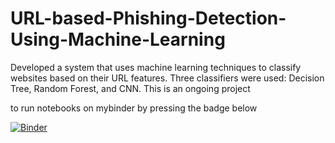 # URL-based-Phishing-Detection-Using-Machine-Learning
Developed a system that uses machine learning techniques to classify websites based on their URL features. Three classifiers were used: Decision Tree, Random Forest, and CNN. This is an ongoing project

to run notebooks on mybinder by pressing the badge below

[![Binder](https://mybinder.org/badge_logo.svg)](https://mybinder.org/v2/gh/nooot77/CNN/master)
